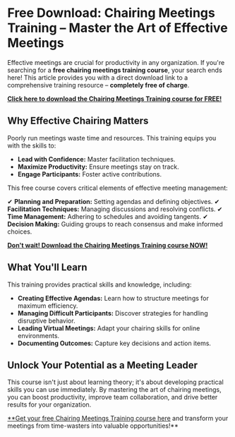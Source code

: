 # Free Download: Chairing Meetings Training – Master the Art of Effective Meetings

Effective meetings are crucial for productivity in any organization. If you're searching for a **free chairing meetings training course**, your search ends here! This article provides you with a direct download link to a comprehensive training resource – **completely free of charge**.

[**Click here to download the Chairing Meetings Training course for FREE!**](https://udemywork.com/chairing-meetings-training)

## Why Effective Chairing Matters

Poorly run meetings waste time and resources. This training equips you with the skills to:

*   **Lead with Confidence:** Master facilitation techniques.
*   **Maximize Productivity:** Ensure meetings stay on track.
*   **Engage Participants:** Foster active contributions.

This free course covers critical elements of effective meeting management:

✔ **Planning and Preparation:** Setting agendas and defining objectives.
✔ **Facilitation Techniques:** Managing discussions and resolving conflicts.
✔ **Time Management:** Adhering to schedules and avoiding tangents.
✔ **Decision Making:** Guiding groups to reach consensus and make informed choices.

[**Don't wait! Download the Chairing Meetings Training course NOW!**](https://udemywork.com/chairing-meetings-training)

## What You'll Learn

This training provides practical skills and knowledge, including:

*   **Creating Effective Agendas:** Learn how to structure meetings for maximum efficiency.
*   **Managing Difficult Participants:** Discover strategies for handling disruptive behavior.
*   **Leading Virtual Meetings:** Adapt your chairing skills for online environments.
*   **Documenting Outcomes:** Capture key decisions and action items.

## Unlock Your Potential as a Meeting Leader

This course isn't just about learning theory; it's about developing practical skills you can use immediately. By mastering the art of chairing meetings, you can boost productivity, improve team collaboration, and drive better results for your organization.

[**Get your free Chairing Meetings Training course here](https://udemywork.com/chairing-meetings-training) and transform your meetings from time-wasters into valuable opportunities!**
